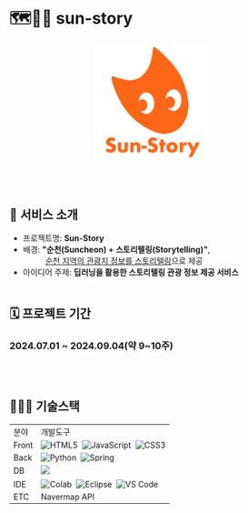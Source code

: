 # 🗺️👂🏻 sun-story
<p align="center">
  <img src="https://github.com/2024-SMHRD-DCX-BigData-11/sun-story/blob/main/SS/src/main/resources/static/assets/images/%EC%88%9C%ED%86%A0%EB%A6%AC1.png" width="40%" height="40%">
</p>
<br><br>

## 🙌 서비스 소개
 - 프로젝트명: <b>Sun-Story</b>
 - 배경: <b>"순천(Suncheon) + 스토리텔링(Storytelling)"</b>, <br>
&nbsp;&nbsp;&nbsp;&nbsp;&nbsp;&nbsp;&nbsp;&nbsp;&nbsp;&nbsp;<ins>순천 지역의 관광지 정보를 스토리텔링</ins>으로 제공
 - 아이디어 주제: <b>딥러닝을 활용한 스토리텔링 관광 정보 제공 서비스</b>
<br><br>

## 🗓️ 프로젝트 기간
<h3>2024.07.01 ~ 2024.09.04(약 9~10주)</h3>
<br><br>

## 🧑🏻‍💻 기술스택
<table>
  <tbody>
    <tr>
      <td>분야</td>
      <td>개발도구</td>
    </tr>
    <tr>
      <td>Front</td>
      <td>
        <img alt="HTML5" src="https://img.shields.io/badge/HTML5-E34F26?style=for-the-badge&logo=html5&logoColor=white">&nbsp;
        <img alt="JavaScript" src="https://img.shields.io/badge/JavaScript-F7DF1E?style=for-the-badge&logo=JavaScript&logoColor=white">&nbsp;
        <img alt="CSS3" src="https://img.shields.io/badge/CSS3-1572B6?style=for-the-badge&logo=css3&logoColor=white">
      </td>
    </tr>
    <tr>
      <td>Back</td>
      <td>
        <img alt="Python" src="https://img.shields.io/badge/Python-3776AB?style=for-the-badge&logo=python&logoColor=white">&nbsp;
        <img alt="Spring" src="https://img.shields.io/badge/Spring-6DB33F?style=for-the-badge&logo=spring&logoColor=white">
      </td>
    </tr>
    <tr>
      <td>DB</td>
      <td><img src="https://img.shields.io/badge/MySQL-00000F?style=for-the-badge&logo=mysql&logoColor=white"></td>
    </tr>
    <tr>
      <td>IDE</td>
      <td>
        <img alt="Colab"  src="https://img.shields.io/badge/Colab-F9AB00?style=for-the-badge&logo=googlecolab&color=525252">&nbsp;
        <img alt="Eclipse" src="https://img.shields.io/badge/Eclipse-2C2255?style=for-the-badge&logo=eclipse&logoColor=white">&nbsp;
        <img alt="VS Code" src="https://img.shields.io/badge/Visual_Studio_Code-0078D4?style=for-the-badge&logo=visual%20studio%20code&logoColor=white">
      </td>
    </tr>
    <tr>
      <td>ETC</td>
      <td>
        Navermap API
      </td>
    </tr>
  </tbody>
</table>

<br><br>

